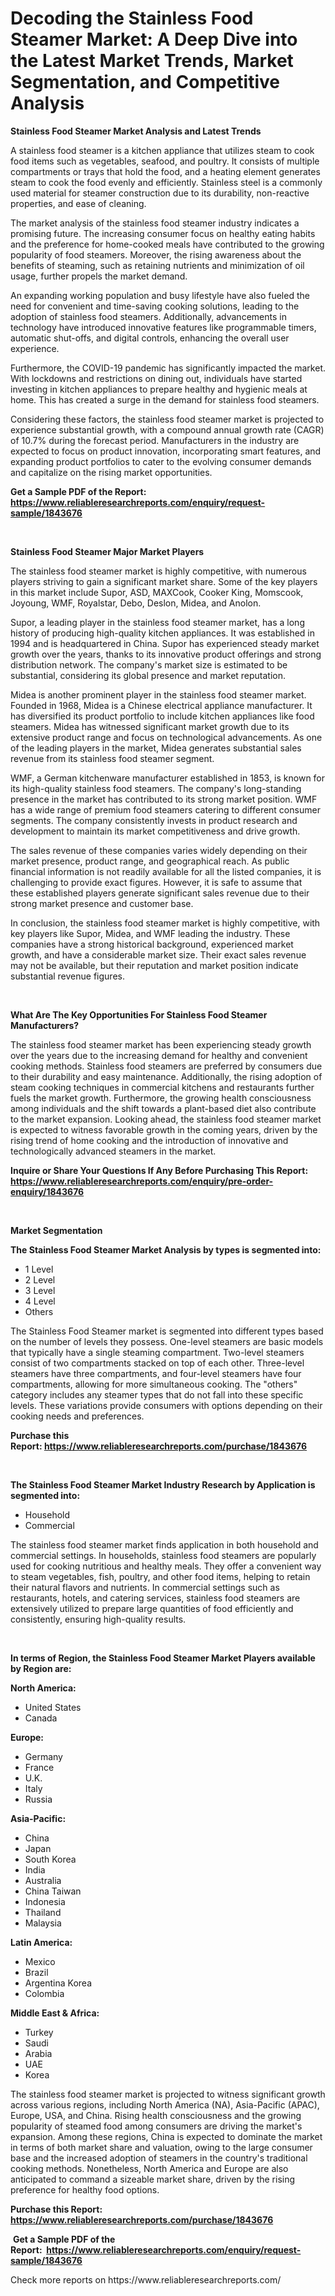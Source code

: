 <p><h1>Decoding the Stainless Food Steamer Market: A Deep Dive into the Latest Market Trends, Market Segmentation, and Competitive Analysis</h1></p><p><strong>Stainless Food Steamer Market Analysis and Latest Trends</strong></p>
<p><p>A stainless food steamer is a kitchen appliance that utilizes steam to cook food items such as vegetables, seafood, and poultry. It consists of multiple compartments or trays that hold the food, and a heating element generates steam to cook the food evenly and efficiently. Stainless steel is a commonly used material for steamer construction due to its durability, non-reactive properties, and ease of cleaning.</p><p>The market analysis of the stainless food steamer industry indicates a promising future. The increasing consumer focus on healthy eating habits and the preference for home-cooked meals have contributed to the growing popularity of food steamers. Moreover, the rising awareness about the benefits of steaming, such as retaining nutrients and minimization of oil usage, further propels the market demand.</p><p>An expanding working population and busy lifestyle have also fueled the need for convenient and time-saving cooking solutions, leading to the adoption of stainless food steamers. Additionally, advancements in technology have introduced innovative features like programmable timers, automatic shut-offs, and digital controls, enhancing the overall user experience.</p><p>Furthermore, the COVID-19 pandemic has significantly impacted the market. With lockdowns and restrictions on dining out, individuals have started investing in kitchen appliances to prepare healthy and hygienic meals at home. This has created a surge in the demand for stainless food steamers.</p><p>Considering these factors, the stainless food steamer market is projected to experience substantial growth, with a compound annual growth rate (CAGR) of 10.7% during the forecast period. Manufacturers in the industry are expected to focus on product innovation, incorporating smart features, and expanding product portfolios to cater to the evolving consumer demands and capitalize on the rising market opportunities.</p></p>
<p><strong>Get a Sample PDF of the Report:&nbsp; <a href="https://www.reliableresearchreports.com/enquiry/request-sample/1843676">https://www.reliableresearchreports.com/enquiry/request-sample/1843676</a></strong></p>
<p>&nbsp;</p>
<p><strong>Stainless Food Steamer Major Market Players</strong></p>
<p><p>The stainless food steamer market is highly competitive, with numerous players striving to gain a significant market share. Some of the key players in this market include Supor, ASD, MAXCook, Cooker King, Momscook, Joyoung, WMF, Royalstar, Debo, Deslon, Midea, and Anolon.</p><p>Supor, a leading player in the stainless food steamer market, has a long history of producing high-quality kitchen appliances. It was established in 1994 and is headquartered in China. Supor has experienced steady market growth over the years, thanks to its innovative product offerings and strong distribution network. The company's market size is estimated to be substantial, considering its global presence and market reputation.</p><p>Midea is another prominent player in the stainless food steamer market. Founded in 1968, Midea is a Chinese electrical appliance manufacturer. It has diversified its product portfolio to include kitchen appliances like food steamers. Midea has witnessed significant market growth due to its extensive product range and focus on technological advancements. As one of the leading players in the market, Midea generates substantial sales revenue from its stainless food steamer segment.</p><p>WMF, a German kitchenware manufacturer established in 1853, is known for its high-quality stainless food steamers. The company's long-standing presence in the market has contributed to its strong market position. WMF has a wide range of premium food steamers catering to different consumer segments. The company consistently invests in product research and development to maintain its market competitiveness and drive growth.</p><p>The sales revenue of these companies varies widely depending on their market presence, product range, and geographical reach. As public financial information is not readily available for all the listed companies, it is challenging to provide exact figures. However, it is safe to assume that these established players generate significant sales revenue due to their strong market presence and customer base.</p><p>In conclusion, the stainless food steamer market is highly competitive, with key players like Supor, Midea, and WMF leading the industry. These companies have a strong historical background, experienced market growth, and have a considerable market size. Their exact sales revenue may not be available, but their reputation and market position indicate substantial revenue figures.</p></p>
<p>&nbsp;</p>
<p><strong>What Are The Key Opportunities For Stainless Food Steamer Manufacturers?</strong></p>
<p><p>The stainless food steamer market has been experiencing steady growth over the years due to the increasing demand for healthy and convenient cooking methods. Stainless food steamers are preferred by consumers due to their durability and easy maintenance. Additionally, the rising adoption of steam cooking techniques in commercial kitchens and restaurants further fuels the market growth. Furthermore, the growing health consciousness among individuals and the shift towards a plant-based diet also contribute to the market expansion. Looking ahead, the stainless food steamer market is expected to witness favorable growth in the coming years, driven by the rising trend of home cooking and the introduction of innovative and technologically advanced steamers in the market.</p></p>
<p><strong>Inquire or Share Your Questions If Any Before Purchasing This Report: <a href="https://www.reliableresearchreports.com/enquiry/pre-order-enquiry/1843676">https://www.reliableresearchreports.com/enquiry/pre-order-enquiry/1843676</a></strong></p>
<p>&nbsp;</p>
<p><strong>Market Segmentation</strong></p>
<p><strong>The Stainless Food Steamer Market Analysis by types is segmented into:</strong></p>
<p><ul><li>1 Level</li><li>2 Level</li><li>3 Level</li><li>4 Level</li><li>Others</li></ul></p>
<p><p>The Stainless Food Steamer market is segmented into different types based on the number of levels they possess. One-level steamers are basic models that typically have a single steaming compartment. Two-level steamers consist of two compartments stacked on top of each other. Three-level steamers have three compartments, and four-level steamers have four compartments, allowing for more simultaneous cooking. The "others" category includes any steamer types that do not fall into these specific levels. These variations provide consumers with options depending on their cooking needs and preferences.</p></p>
<p><strong>Purchase this Report:&nbsp;<a href="https://www.reliableresearchreports.com/purchase/1843676">https://www.reliableresearchreports.com/purchase/1843676</a></strong></p>
<p>&nbsp;</p>
<p><strong>The Stainless Food Steamer Market Industry Research by Application is segmented into:</strong></p>
<p><ul><li>Household</li><li>Commercial</li></ul></p>
<p><p>The stainless food steamer market finds application in both household and commercial settings. In households, stainless food steamers are popularly used for cooking nutritious and healthy meals. They offer a convenient way to steam vegetables, fish, poultry, and other food items, helping to retain their natural flavors and nutrients. In commercial settings such as restaurants, hotels, and catering services, stainless food steamers are extensively utilized to prepare large quantities of food efficiently and consistently, ensuring high-quality results.</p></p>
<p>&nbsp;</p>
<p><strong>In terms of Region, the Stainless Food Steamer Market Players available by Region are:</strong></p>
<p>
    <p> <strong> North America: </strong>
        <ul>
            <li>United States</li>
            <li>Canada</li>
        </ul>
        </p> 
    <p> <strong> Europe: </strong>
        <ul>
            <li>Germany</li>
            <li>France</li>
            <li>U.K.</li>
            <li>Italy</li>
            <li>Russia</li>
        </ul>
        </p> 
    <p> <strong> Asia-Pacific: </strong>
        <ul>
            <li>China</li>
            <li>Japan</li>
            <li>South Korea</li>
            <li>India</li>
            <li>Australia</li>
            <li>China Taiwan</li>
            <li>Indonesia</li>
            <li>Thailand</li>
            <li>Malaysia</li>
        </ul>
        </p> 
    <p> <strong> Latin America: </strong>
        <ul>
            <li>Mexico</li>
            <li>Brazil</li>
            <li>Argentina Korea</li>
            <li>Colombia</li>
        </ul>
        </p> 
    <p> <strong> Middle East & Africa: </strong>
        <ul>
            <li>Turkey</li>
            <li>Saudi</li>
            <li>Arabia</li>
            <li>UAE</li>
            <li>Korea</li>
        </ul>
    </p>
    </p>
<p><p>The stainless food steamer market is projected to witness significant growth across various regions, including North America (NA), Asia-Pacific (APAC), Europe, USA, and China. Rising health consciousness and the growing popularity of steamed food among consumers are driving the market's expansion. Among these regions, China is expected to dominate the market in terms of both market share and valuation, owing to the large consumer base and the increased adoption of steamers in the country's traditional cooking methods. Nonetheless, North America and Europe are also anticipated to command a sizeable market share, driven by the rising preference for healthy food options.</p></p>
<p><strong>Purchase this Report: <a href="https://www.reliableresearchreports.com/purchase/1843676">https://www.reliableresearchreports.com/purchase/1843676</a></strong></p>
<p>&nbsp;<strong>Get a Sample PDF of the Report:&nbsp;&nbsp;<a href="https://www.reliableresearchreports.com/enquiry/request-sample/1843676">https://www.reliableresearchreports.com/enquiry/request-sample/1843676</a></strong></p>
<p><strong></strong></p>
<p>Check more reports on https://www.reliableresearchreports.com/</p>